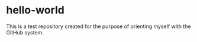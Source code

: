 # hello-world
This is a test repository created for the purpose of orienting myself with the GitHub system.
